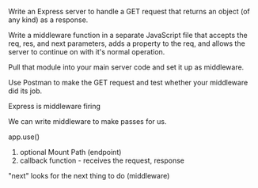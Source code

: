 Write an Express server to handle a GET request that returns an object (of any kind) as a response.

Write a middleware function in a separate JavaScript file that accepts the req, res, and next parameters, adds a property to the req, and allows the server to continue on with it's normal operation.

Pull that module into your main server code and set it up as middleware.

Use Postman to make the GET request and test whether your middleware did its job.

Express is middleware firing

We can write middleware to make passes for us. 

app.use()
1. optional Mount Path (endpoint)
2. callback function - receives the request, response

"next" looks for the next thing to do (middleware)